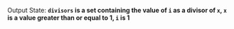 Output State: **`divisors` is a set containing the value of `i` as a divisor of `x`, `x` is a value greater than or equal to 1, `i` is 1**